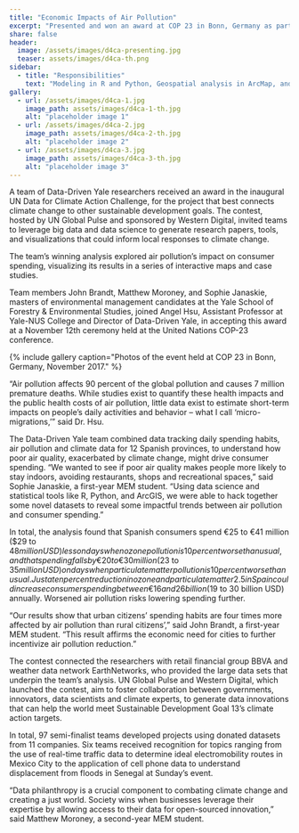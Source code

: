 ```yaml
---
title: "Economic Impacts of Air Pollution"
excerpt: "Presented and won an award at COP 23 in Bonn, Germany as part of the United Nation’s Data for Climate Action Challenge"
share: false
header:
  image: /assets/images/d4ca-presenting.jpg
  teaser: assets/images/d4ca-th.png
sidebar:
  - title: "Responsibilities"
    text: "Modeling in R and Python, Geospatial analysis in ArcMap, and visualization in JavaScript"
gallery:
  - url: /assets/images/d4ca-1.jpg
    image_path: assets/images/d4ca-1-th.jpg
    alt: "placeholder image 1"
  - url: /assets/images/d4ca-2.jpg
    image_path: assets/images/d4ca-2-th.jpg
    alt: "placeholder image 2"
  - url: /assets/images/d4ca-3.jpg
    image_path: assets/images/d4ca-3-th.jpg
    alt: "placeholder image 3"
---
```


A team of Data-Driven Yale researchers received an award in the inaugural UN Data for Climate Action Challenge, for the project that best connects climate change to other sustainable development goals. The contest, hosted by UN Global Pulse and sponsored by Western Digital, invited teams to leverage big data and data science to generate research papers, tools, and visualizations that could inform local responses to climate change.

The team’s winning analysis explored air pollution’s impact on consumer spending, visualizing its results in a series of interactive maps and case studies.

Team members John Brandt, Matthew Moroney, and Sophie Janaskie, masters of environmental management candidates at the Yale School of Forestry & Environmental Studies, joined Angel Hsu, Assistant Professor at Yale-NUS College and Director of Data-Driven Yale, in accepting this award at a November 12th ceremony held at the United Nations COP-23 conference.

{% include gallery caption="Photos of the event held at COP 23 in Bonn, Germany, November 2017." %}

“Air pollution affects 90 percent of the global pollution and causes 7 million premature deaths. While studies exist to quantify these health impacts and the public health costs of air pollution, little data exist to estimate short-term impacts on people’s daily activities and behavior – what I call ‘micro-migrations,’” said Dr. Hsu.

The Data-Driven Yale team combined data tracking daily spending habits, air pollution and climate data for 12 Spanish provinces, to understand how poor air quality, exacerbated by climate change, might drive consumer spending. “We wanted to see if poor air quality makes people more likely to stay indoors, avoiding restaurants, shops and recreational spaces,” said Sophie Janaskie, a first-year MEM student. “Using data science and statistical tools like R, Python, and ArcGIS, we were able to hack together some novel datasets to reveal some impactful trends between air pollution and consumer spending.”

In total, the analysis found that Spanish consumers spend €25 to €41 million ($29 to $48 million USD) less on days when ozone pollution is 10 percent worse than usual, and that spending falls by €20 to €30 million ($23 to $35 million USD) on days when particulate matter pollution is 10 percent worse than usual. Just a ten percent reduction in ozone and particulate matter 2.5 in Spain could increase consumer spending between €16 and 26 billion ($19 to 30 billion USD) annually. Worsened air pollution risks lowering spending further.

“Our results show that urban citizens’ spending habits are four times more affected by air pollution than rural citizens’,” said John Brandt, a first-year MEM student. “This result affirms the economic need for cities to further incentivize air pollution reduction.”

The contest connected the researchers with retail financial group BBVA and weather data network EarthNetworks, who provided the large data sets that underpin the team’s analysis. UN Global Pulse and Western Digital, which launched the contest, aim to foster collaboration between governments, innovators, data scientists and climate experts, to generate data innovations that can help the world meet Sustainable Development Goal 13’s climate action targets.

In total, 97 semi-finalist teams developed projects using donated datasets from 11 companies. Six teams received recognition for topics ranging from the use of  real-time traffic data to determine ideal electromobility routes in Mexico City to the application of cell phone data to understand displacement from floods in Senegal at Sunday’s event.

“Data philanthropy is a crucial component to combating climate change and creating a just world. Society wins when businesses leverage their expertise by allowing access to their data for open-sourced innovation,” said Matthew Moroney, a second-year MEM student.
